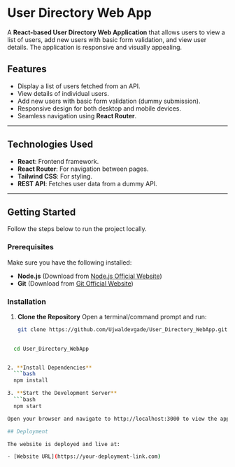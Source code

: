 # User Directory Web App

A **React-based User Directory Web Application** that allows users to view a list of users, add new users with basic form validation, and view user details. The application is responsive and visually appealing.

## Features
- Display a list of users fetched from an API.
- View details of individual users.
- Add new users with basic form validation (dummy submission).
- Responsive design for both desktop and mobile devices.
- Seamless navigation using **React Router**.

---

## Technologies Used
- **React**: Frontend framework.
- **React Router**: For navigation between pages.
- **Tailwind CSS**: For styling.
- **REST API**: Fetches user data from a dummy API.

---

## Getting Started

Follow the steps below to run the project locally.

### Prerequisites
Make sure you have the following installed:
- **Node.js** (Download from [Node.js Official Website](https://nodejs.org/))
- **Git** (Download from [Git Official Website](https://git-scm.com/))

### Installation

1. **Clone the Repository**
   Open a terminal/command prompt and run:
   ```bash
   git clone https://github.com/Ujwaldevgade/User_Directory_WebApp.git
 
 ```bash
   cd User_Directory_WebApp


2. **Install Dependencies**
   ```bash
   npm install

3. **Start the Development Server**
   ```bash
   npm start

Open your browser and navigate to http://localhost:3000 to view the application.

## Deployment

The website is deployed and live at:

- [Website URL](https://your-deployment-link.com)

